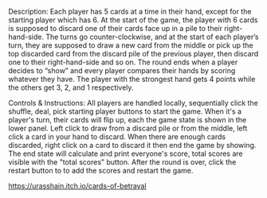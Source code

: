Description:
Each player has 5 cards at a time in their hand, except for the starting player which has 6. At the start of the game, the player with 6 cards is supposed to discard one of their cards face up in a pile to their right-hand-side. The turns go counter-clockwise, and at the start of each player’s turn, they are supposed to draw a new card from the middle or pick up the top discarded card from the discard pile of the previous player, then discard one to their right-hand-side and so on.
The round ends when a player decides to “show” and every player compares their hands by scoring whatever they have. The player with the strongest hand gets 4 points while the others get 3, 2, and 1 respectively.

Controls & Instructions:
All players are handled locally, sequentially click the shuffle, deal, pick starting player buttons to start the game.
When it's a player's turn, their cards will flip up, each the game state is shown in the lower panel.
Left click to draw from a discard pile or from the middle, left click a card in your hand to discard.
When there are enough cards discarded, right click on a card to discard it then end the game by showing.
The end state will calculate and print everyone's score, total scores are visible with the "total scores" button.
After the round is over, click the restart button to to add the scores and restart the game.

https://urasshain.itch.io/cards-of-betrayal